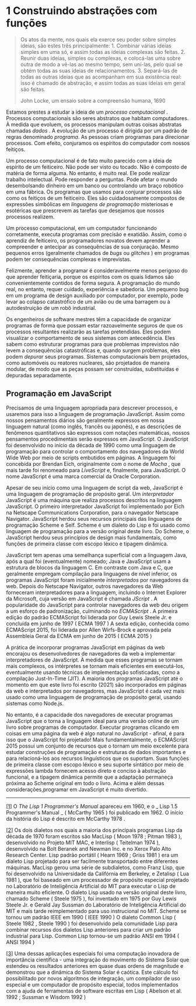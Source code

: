 # 1 Construindo abstrações com funções

> Os atos da mente, nos quais ela exerce seu poder sobre simples ideias, são estes três principalmente: 1. Combinar várias ideias simples em uma só, e assim todas as ideias complexas são feitas. 2. Reunir duas ideias, simples ou complexas, e colocá-las uma sobre outra de modo a vê-las ao mesmo tempo, sem uni-las, pelo qual se obtém todas as suas ideias de relacionamentos. 3. Separá-las de todas as outras ideias que as acompanham em sua existência real: isso é chamado de abstração, e assim todas as suas ideias em geral são feitas.
>
> John Locke, um ensaio sobre a compreensão humana, 1690

Estamos prestes a estudar a ideia de um _processo computacional_ . Processos computacionais são seres abstratos que habitam computadores. À medida que evoluem, os processos manipulam outras coisas abstratas chamadas _dados_ . A evolução de um processo é dirigida por um padrão de regras denominado _programa_. As pessoas criam programas para direcionar processos. Com efeito, conjuramos os espíritos do computador com nossos feitiços.

Um processo computacional é de fato muito parecido com a ideia de espírito de um feiticeiro. Não pode ser visto ou tocado. Não é composto de matéria de forma alguma. No entanto, é muito real. Ele pode realizar trabalho intelectual. Pode responder a perguntas. Pode afetar o mundo desembolsando dinheiro em um banco ou controlando um braço robótico em uma fábrica. Os programas que usamos para conjurar processos são como os feitiços de um feiticeiro. Eles são cuidadosamente compostos de expressões simbólicas em _linguagens de programação_ misteriosas e esotéricas que prescrevem as tarefas que desejamos que nossos processos realizem.

Um processo computacional, em um computador funcionando corretamente, executa programas com precisão e exatidão. Assim, como o aprendiz de feiticeiro, os programadores novatos devem aprender a compreender e antecipar as consequências de sua conjuração. Mesmo pequenos erros (geralmente chamados de _bugs_ ou _glitches_ ) em programas podem ter consequências complexas e imprevistas.

Felizmente, aprender a programar é consideravelmente menos perigoso do que aprender feitiçaria, porque os espíritos com os quais lidamos são convenientemente contidos de forma segura. A programação do mundo real, no entanto, requer cuidado, experiência e sabedoria. Um pequeno bug em um programa de design auxiliado por computador, por exemplo, pode levar ao colapso catastrófico de um avião ou de uma barragem ou à autodestruição de um robô industrial.

Os engenheiros de software mestres têm a capacidade de organizar programas de forma que possam estar razoavelmente seguros de que os processos resultantes realizarão as tarefas pretendidas. Eles podem visualizar o comportamento de seus sistemas com antecedência. Eles sabem como estruturar programas para que problemas imprevistos não levem a consequências catastróficas e, quando surgem problemas, eles podem _depurar_ seus programas. Sistemas computacionais bem projetados, como automóveis ou reatores nucleares, são projetados de maneira modular, de modo que as peças possam ser construídas, substituídas e depuradas separadamente.

## Programação em JavaScript

Precisamos de uma linguagem apropriada para descrever processos, e usaremos para isso a linguagem de programação JavaScript. Assim como nossos pensamentos diários são geralmente expressos em nossa linguagem natural (como inglês, francês ou japonês), e as descrições de fenômenos quantitativos são expressos com notações matemáticas, nossos pensamentos procedimentais serão expressos em JavaScript. O JavaScript foi desenvolvido no início da década de 1990 como uma linguagem de programação para controlar o comportamento dos navegadores da World Wide Web por meio de scripts embutidos em páginas. A linguagem foi concebida por Brendan Eich, originalmente com o nome de _Mocha_ , que mais tarde foi renomeado para _LiveScript_ e, finalmente, para JavaScript. O nome JavaScript é uma marca comercial da Oracle Corporation.

Apesar de seu início como uma linguagem de script da web, JavaScript é uma linguagem de programação de propósito geral. Um _interpretador_ JavaScript é uma máquina que realiza processos descritos na linguagem JavaScript. O primeiro interpretador JavaScript foi implementado por Eich na Netscape Communications Corporation, para o navegador Netscape Navigator. JavaScript herdou seus recursos principais das linguagens de programação Scheme e Self. Scheme é um dialeto do Lisp e foi usado como linguagem de programação para a versão original deste livro. Do Scheme, o JavaScript herdou seus princípios de design mais fundamentais, como funções de primeira classe com escopo léxico e tipagem dinâmica.

JavaScript tem apenas uma semelhança superficial com a linguagem Java, após a qual foi (eventualmente) nomeado; Java e JavaScript usam a estrutura de blocos da linguagem C. Em contraste com Java e C, que geralmente empregam compilação para linguagens de nível inferior, os programas JavaScript foram inicialmente _interpretados_ por navegadores da web. Depois do Netscape Navigator, outros navegadores da Web forneceram interpretadores para a linguagem, incluindo o Internet Explorer da Microsoft, cuja versão em JavaScript é chamada _JScript_ . A popularidade do JavaScript para controlar navegadores da web deu origem a um esforço de padronização, culminando no _ECMAScript_ . A primeira edição do padrão ECMAScript foi liderada por Guy Lewis Steele Jr. e concluída em junho de 1997 ( ECMA 1997 ) A sexta edição, conhecida como ECMAScript 2015, foi liderada por Allen Wirfs-Brock e aprovada pela Assembleia Geral da ECMA em junho de 2015 ( ECMA 2015 )

A prática de incorporar programas JavaScript em páginas da web encorajou os desenvolvedores de navegadores da web a implementar interpretadores de JavaScript. À medida que esses programas se tornam mais complexos, os intérpretes se tornam mais eficientes em executá-los, eventualmente usando técnicas de implementação sofisticadas, como a compilação Just-In-Time (JIT). A maioria dos programas JavaScript até o momento em que este livro foi escrito (2021) são incorporados em páginas da web e interpretados por navegadores, mas JavaScript é cada vez mais usado como uma linguagem de programação de propósito geral, usando sistemas como Node.js.

No entanto, é a capacidade dos navegadores de executar programas JavaScript que o torna a linguagem ideal para uma versão online de um livro sobre programas de computador. Executar programas clicando em coisas em uma página da web é algo natural no JavaScript - afinal, é para isso que o JavaScript foi projetado! Mais fundamentalmente, o ECMAScript 2015 possui um conjunto de recursos que o tornam um meio excelente para estudar construções de programação e estruturas de dados importantes e para relacioná-los aos recursos linguísticos que os suportam. Suas funções de primeira classe com escopo léxico e seu suporte sintático por meio de expressões lambda fornecem acesso direto e conciso à abstração funcional, e a tipagem dinâmica permite que a adaptação permaneça próxima ao Scheme original em todo o livro. Acima e além dessas considerações,programar em JavaScript é muito divertido.

----------

[[1]](https://so45nujb3h4koud7nsjm2lne4u-ac4c6men2g7xr2a-github.translate.goog/sicp/split/chapters/1.html#footnote-link-1) O _The Lisp 1 Programmer's Manual_ apareceu em 1960, e o _ Lisp 1.5 Programmer's Manual _ ( McCarthy 1965 ) foi publicado em 1962. O início da história do Lisp é descrito em McCarthy 1978 .

[[2]](https://so45nujb3h4koud7nsjm2lne4u-ac4c6men2g7xr2a-github.translate.goog/sicp/split/chapters/1.html#footnote-link-2) Os dois dialetos nos quais a maioria dos principais programas Lisp da década de 1970 foram escritos são MacLisp ( Moon 1978 ; Pitman 1983 ), desenvolvido no Projeto MIT MAC, e Interlisp ( Teitelman 1974 ), desenvolvido na Bolt Beranek and Newman Inc. e no Xerox Palo Alto Research Center. Lisp padrão portátil ( Hearn 1969 ; Griss 1981 ) era um dialeto Lisp projetado para ser facilmente transportado entre diferentes máquinas. MacLisp gerou uma série de subdialetos, como Franz Lisp, que foi desenvolvido na Universidade da Califórnia em Berkeley, e Zetalisp ( Lua 1981 ), que foi baseado em um processador de propósito especial projetado no Laboratório de Inteligência Artificial do MIT para executar o Lisp de maneira muito eficiente. O dialeto Lisp usado na versão original deste livro, chamado Scheme ( Steele 1975 ), foi inventado em 1975 por Guy Lewis Steele Jr. e Gerald Jay Sussman do Laboratório de Inteligência Artificial do MIT e mais tarde reimplementado para uso instrucional no MIT. Scheme se tornou um padrão IEEE em 1990 ( IEEE 1990 ) O dialeto  Common Lisp ( Steele 1982 , Steele 1990 ) foi desenvolvido pela comunidade Lisp para combinar recursos dos dialetos Lisp anteriores para criar um padrão industrial para Lisp. Common Lisp tornou-se um padrão ANSI em 1994 ( ANSI 1994 )

[[3]](https://so45nujb3h4koud7nsjm2lne4u-ac4c6men2g7xr2a-github.translate.goog/sicp/split/chapters/1.html#footnote-link-3) Uma dessas aplicações especiais foi uma computação inovadora de importância científica - uma integração do movimento do Sistema Solar que estendeu os resultados anteriores em quase duas ordens de magnitude e demonstrou que a dinâmica do Sistema Solar é caótica. Este cálculo foi possibilitado por novos algoritmos de integração, um compilador de uso especial e um computador de propósito especial, todos implementados com a ajuda de ferramentas de software escritas em Lisp ( Abelson et al. 1992 ; Sussman e Wisdom 1992 )
